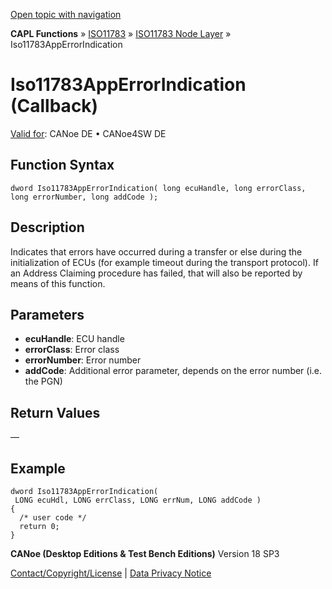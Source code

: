 [Open topic with navigation](../../../../../../CANoeDEFamily.htm#Topics/CAPLFunctions/ISO11783/ISONodeLayer/Functions/CAPLfunctionIso11783AppErrorIndication.md)

**CAPL Functions** » [ISO11783](../../CAPLfunctionsISO11783Overview.md) » [ISO11783 Node Layer](../CAPLfunctionsISONLOverview.md) » Iso11783AppErrorIndication

# Iso11783AppErrorIndication (Callback)

[Valid for](../../../../Shared/FeatureAvailability.md): CANoe DE • CANoe4SW DE

## Function Syntax

```plaintext
dword Iso11783AppErrorIndication( long ecuHandle, long errorClass, long errorNumber, long addCode );
```

## Description

Indicates that errors have occurred during a transfer or else during the initialization of ECUs (for example timeout during the transport protocol). If an Address Claiming procedure has failed, that will also be reported by means of this function.

## Parameters

- **ecuHandle**: ECU handle
- **errorClass**: Error class
- **errorNumber**: Error number
- **addCode**: Additional error parameter, depends on the error number (i.e. the PGN)

## Return Values

—

## Example

```plaintext
dword Iso11783AppErrorIndication( 
 LONG ecuHdl, LONG errClass, LONG errNum, LONG addCode )
{
  /* user code */
  return 0;
}
```

**CANoe (Desktop Editions & Test Bench Editions)** Version 18 SP3

[Contact/Copyright/License](../../../../Shared/ContactCopyrightLicense.md) | [Data Privacy Notice](https://www.vector.com/int/en/company/get-info/privacy-policy/)

